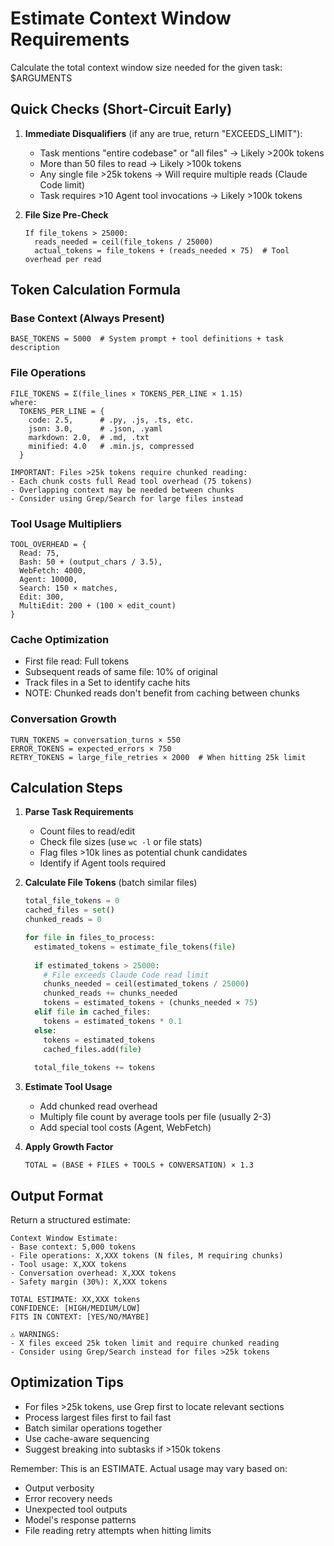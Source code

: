 # Estimate Context Window Requirements

<task>
Calculate the total context window size needed for the given task: $ARGUMENTS
</task>

## Quick Checks (Short-Circuit Early)

1. **Immediate Disqualifiers** (if any are true, return "EXCEEDS_LIMIT"):
   - Task mentions "entire codebase" or "all files" → Likely >200k tokens
   - More than 50 files to read → Likely >100k tokens
   - Any single file >25k tokens → Will require multiple reads (Claude Code limit)
   - Task requires >10 Agent tool invocations → Likely >100k tokens

2. **File Size Pre-Check**
   ```
   If file_tokens > 25000:
     reads_needed = ceil(file_tokens / 25000)
     actual_tokens = file_tokens + (reads_needed × 75)  # Tool overhead per read
   ```

## Token Calculation Formula

### Base Context (Always Present)
```
BASE_TOKENS = 5000  # System prompt + tool definitions + task description
```

### File Operations
```
FILE_TOKENS = Σ(file_lines × TOKENS_PER_LINE × 1.15)
where:
  TOKENS_PER_LINE = {
    code: 2.5,      # .py, .js, .ts, etc.
    json: 3.0,      # .json, .yaml
    markdown: 2.0,  # .md, .txt
    minified: 4.0   # .min.js, compressed
  }

IMPORTANT: Files >25k tokens require chunked reading:
- Each chunk costs full Read tool overhead (75 tokens)
- Overlapping context may be needed between chunks
- Consider using Grep/Search for large files instead
```

### Tool Usage Multipliers
```
TOOL_OVERHEAD = {
  Read: 75,
  Bash: 50 + (output_chars / 3.5),
  WebFetch: 4000,
  Agent: 10000,
  Search: 150 × matches,
  Edit: 300,
  MultiEdit: 200 + (100 × edit_count)
}
```

### Cache Optimization
- First file read: Full tokens
- Subsequent reads of same file: 10% of original
- Track files in a Set to identify cache hits
- NOTE: Chunked reads don't benefit from caching between chunks

### Conversation Growth
```
TURN_TOKENS = conversation_turns × 550
ERROR_TOKENS = expected_errors × 750
RETRY_TOKENS = large_file_retries × 2000  # When hitting 25k limit
```

## Calculation Steps

1. **Parse Task Requirements**
   - Count files to read/edit
   - Check file sizes (use `wc -l` or file stats)
   - Flag files >10k lines as potential chunk candidates
   - Identify if Agent tools required

2. **Calculate File Tokens** (batch similar files)
   ```python
   total_file_tokens = 0
   cached_files = set()
   chunked_reads = 0
   
   for file in files_to_process:
     estimated_tokens = estimate_file_tokens(file)
     
     if estimated_tokens > 25000:
       # File exceeds Claude Code read limit
       chunks_needed = ceil(estimated_tokens / 25000)
       chunked_reads += chunks_needed
       tokens = estimated_tokens + (chunks_needed × 75)
     elif file in cached_files:
       tokens = estimated_tokens * 0.1
     else:
       tokens = estimated_tokens
       cached_files.add(file)
     
     total_file_tokens += tokens
   ```

3. **Estimate Tool Usage**
   - Add chunked read overhead
   - Multiply file count by average tools per file (usually 2-3)
   - Add special tool costs (Agent, WebFetch)

4. **Apply Growth Factor**
   ```
   TOTAL = (BASE + FILES + TOOLS + CONVERSATION) × 1.3
   ```

## Output Format

Return a structured estimate:

```
Context Window Estimate:
- Base context: 5,000 tokens
- File operations: X,XXX tokens (N files, M requiring chunks)
- Tool usage: X,XXX tokens
- Conversation overhead: X,XXX tokens
- Safety margin (30%): X,XXX tokens

TOTAL ESTIMATE: XX,XXX tokens
CONFIDENCE: [HIGH/MEDIUM/LOW]
FITS IN CONTEXT: [YES/NO/MAYBE]

⚠️ WARNINGS:
- X files exceed 25k token limit and require chunked reading
- Consider using Grep/Search instead for files >25k tokens
```

## Optimization Tips

- For files >25k tokens, use Grep first to locate relevant sections
- Process largest files first to fail fast
- Batch similar operations together
- Use cache-aware sequencing
- Suggest breaking into subtasks if >150k tokens

Remember: This is an ESTIMATE. Actual usage may vary based on:
- Output verbosity
- Error recovery needs
- Unexpected tool outputs
- Model's response patterns
- File reading retry attempts when hitting limits